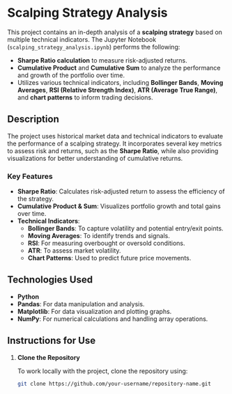 # Scalping Strategy Analysis

This project contains an in-depth analysis of a **scalping strategy** based on multiple technical indicators. The Jupyter Notebook (`scalping_strategy_analysis.ipynb`) performs the following:

- **Sharpe Ratio calculation** to measure risk-adjusted returns.
- **Cumulative Product** and **Cumulative Sum** to analyze the performance and growth of the portfolio over time.
- Utilizes various technical indicators, including **Bollinger Bands**, **Moving Averages**, **RSI (Relative Strength Index)**, **ATR (Average True Range)**, and **chart patterns** to inform trading decisions.

## Description

The project uses historical market data and technical indicators to evaluate the performance of a scalping strategy. It incorporates several key metrics to assess risk and returns, such as the **Sharpe Ratio**, while also providing visualizations for better understanding of cumulative returns.

### Key Features
- **Sharpe Ratio**: Calculates risk-adjusted return to assess the efficiency of the strategy.
- **Cumulative Product & Sum**: Visualizes portfolio growth and total gains over time.
- **Technical Indicators**: 
  - **Bollinger Bands**: To capture volatility and potential entry/exit points.
  - **Moving Averages**: To identify trends and signals.
  - **RSI**: For measuring overbought or oversold conditions.
  - **ATR**: To assess market volatility.
  - **Chart Patterns**: Used to predict future price movements.

## Technologies Used

- **Python**
- **Pandas**: For data manipulation and analysis.
- **Matplotlib**: For data visualization and plotting graphs.
- **NumPy**: For numerical calculations and handling array operations.

## Instructions for Use

1. **Clone the Repository**

   To work locally with the project, clone the repository using:

   ```bash
   git clone https://github.com/your-username/repository-name.git
